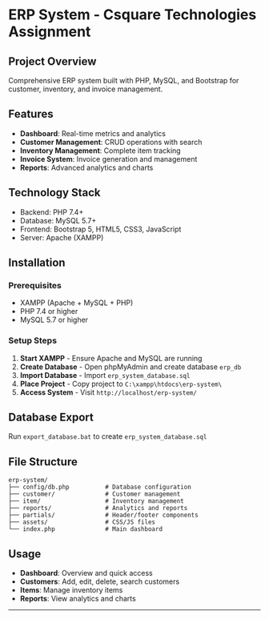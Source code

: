 # ERP System - Csquare Technologies Assignment

## Project Overview
Comprehensive ERP system built with PHP, MySQL, and Bootstrap for customer, inventory, and invoice management.

## Features
- **Dashboard**: Real-time metrics and analytics
- **Customer Management**: CRUD operations with search
- **Inventory Management**: Complete item tracking
- **Invoice System**: Invoice generation and management
- **Reports**: Advanced analytics and charts

## Technology Stack
- Backend: PHP 7.4+
- Database: MySQL 5.7+
- Frontend: Bootstrap 5, HTML5, CSS3, JavaScript
- Server: Apache (XAMPP)

## Installation

### Prerequisites
- XAMPP (Apache + MySQL + PHP)
- PHP 7.4 or higher
- MySQL 5.7 or higher

### Setup Steps
1. **Start XAMPP** - Ensure Apache and MySQL are running
2. **Create Database** - Open phpMyAdmin and create database `erp_db`
3. **Import Database** - Import `erp_system_database.sql`
4. **Place Project** - Copy project to `C:\xampp\htdocs\erp-system\`
5. **Access System** - Visit `http://localhost/erp-system/`

## Database Export
Run `export_database.bat` to create `erp_system_database.sql`

## File Structure
```
erp-system/
├── config/db.php          # Database configuration
├── customer/              # Customer management
├── item/                  # Inventory management
├── reports/               # Analytics and reports
├── partials/              # Header/footer components
├── assets/                # CSS/JS files
└── index.php              # Main dashboard
```

## Usage
- **Dashboard**: Overview and quick access
- **Customers**: Add, edit, delete, search customers
- **Items**: Manage inventory items
- **Reports**: View analytics and charts


---
